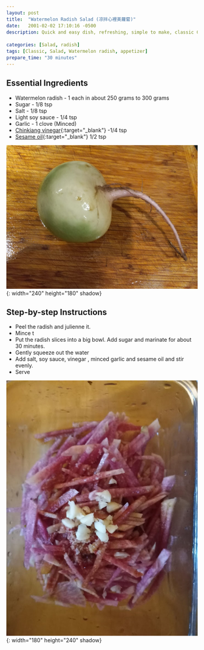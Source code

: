 ```yaml
---
layout: post
title:  "Watermelon Radish Salad (凉拌心裡美蘿蔔)"
date:   2001-02-02 17:10:16 -0500
description: Quick and easy dish, refreshing, simple to make, classic Chinese appetizer .Watermelon radishes are an heirloom variety of daikon radish that originated in Northern China. They have a white skin, a thin green outer rim, and a vibrant magenta interior. Watermelon radishes are firm and crunchy, with a mild, peppery flavor. 

categories: [Salad, radish]
tags: [Classic, Salad, Watermelon radish, appetizer]
prepare_time: "30 minutes" 
---
```


## Essential Ingredients 
* Watermelon radish - 1 each in about 250 grams to 300 grams
* Sugar - 1/8 tsp
* Salt - 1/8 tsp 
* Light soy sauce - 1/4 tsp
* Garlic - 1 clove (Minced)
* [Chinkiang vinegar](https://amzn.to/3Ugg8P1){:target="_blank"}  -1/4 tsp
* [Sesame oil](https://amzn.to/3WgykLd){:target="_blank"}   1/2 tsp

![watermelon radish](assets/img/recipes/watermelon-radish.jpg){: width="240" height="180" shadow}


## Step-by-step Instructions

* Peel the radish and julienne it.
* Mince t
* Put the radish slices into  a big bowl. Add sugar and marinate for about 30 minutes. 
* Gently squeeze out the water
* Add salt, soy sauce, vinegar , minced garlic and sesame oil and stir evenly.
* Serve

![watermelon radish](assets/img/recipes/wathermelon-radish-2.jpg){: width="180" height="240" shadow}
